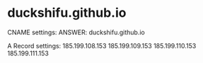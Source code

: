 # duckshifu.github.io

CNAME settings:
ANSWER: duckshifu.github.io

A Record settings:
185.199.108.153
185.199.109.153
185.199.110.153
185.199.111.153



